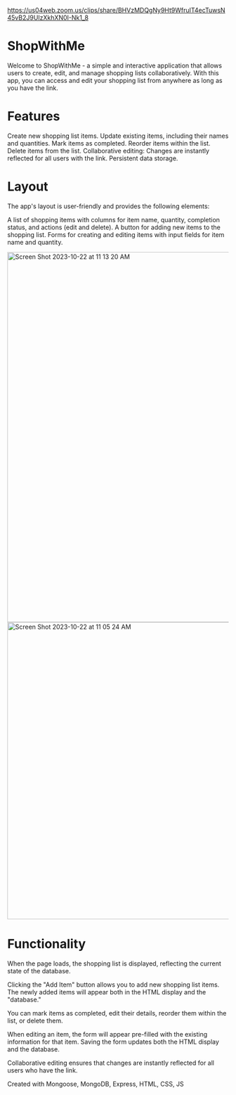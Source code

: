
https://us04web.zoom.us/clips/share/BHVzMDQgNy9Ht9WfruIT4ecTuwsN45vB2J9UIzXkhXN0I-Nk1_8

# ShopWithMe
Welcome to ShopWithMe - a simple and interactive application that allows users to create, edit, and manage shopping lists collaboratively. With this app, you can access and edit your shopping list from anywhere as long as you have the link.

# Features
Create new shopping list items.
Update existing items, including their names and quantities.
Mark items as completed.
Reorder items within the list.
Delete items from the list.
Collaborative editing: Changes are instantly reflected for all users with the link.
Persistent data storage.

# Layout
The app's layout is user-friendly and provides the following elements:

A list of shopping items with columns for item name, quantity, completion status, and actions (edit and delete).
A button for adding new items to the shopping list.
Forms for creating and editing items with input fields for item name and quantity.

<img width="842" alt="Screen Shot 2023-10-22 at 11 13 20 AM" src="https://github.com/tuhmid/ShopWithMe/assets/144698175/26a66141-6aed-4c19-8744-f66cc8e1737f">

<img width="676" alt="Screen Shot 2023-10-22 at 11 05 24 AM" src="https://github.com/tuhmid/ShopWithMe/assets/144698175/3e053668-e317-4138-9328-0ea94fed5d6e">



# Functionality
When the page loads, the shopping list is displayed, reflecting the current state of the database.

Clicking the "Add Item" button allows you to add new shopping list items. The newly added items will appear both in the HTML display and the "database."

You can mark items as completed, edit their details, reorder them within the list, or delete them.

When editing an item, the form will appear pre-filled with the existing information for that item. Saving the form updates both the HTML display and the database.

Collaborative editing ensures that changes are instantly reflected for all users who have the link.

Created with Mongoose, MongoDB, Express, HTML, CSS, JS
